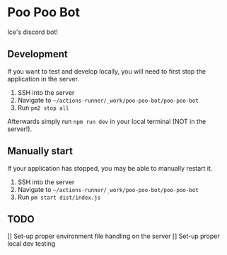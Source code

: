 # Poo Poo Bot

Ice's discord bot!

## Development

If you want to test and develop locally, you will need to first stop the application in the server.

1. SSH into the server
2. Navigate to `~/actions-runner/_work/poo-poo-bot/poo-poo-bot`
3. Run `pm2 stop all`

Afterwards simply run `npm run dev` in your local terminal (NOT in the server!).

## Manually start

If your application has stopped, you may be able to manually restart it.

1. SSH into the server
2. Navigate to `~/actions-runner/_work/poo-poo-bot/poo-poo-bot`
3. Run `pm start dist/index.js`

## TODO

[] Set-up proper environment file handling on the server
[] Set-up proper local dev testing
